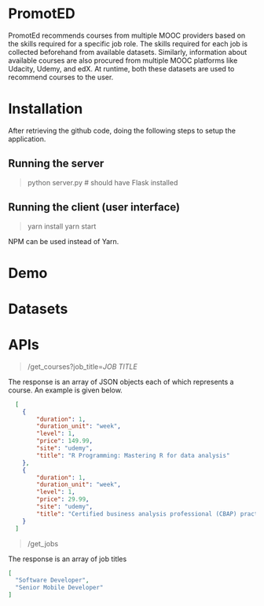 # PromotED
PromotEd recommends courses from multiple MOOC providers based on the skills required for a specific job role. The skills required for each job is collected beforehand from available datasets. Similarly, information about available courses are also procured from multiple MOOC platforms like Udacity, Udemy, and edX. At runtime, both these datasets are used to recommend courses to the user.

# Installation

After retrieving the github code, doing the following steps to setup the application.

## Running the server

> python server.py # should have Flask installed

## Running the client (user interface)

> yarn install 
> yarn start

NPM can be used instead of Yarn.

# Demo

# Datasets

# APIs

> /get_courses?job_title=_JOB TITLE_

The response is an array of JSON objects each of which represents a course. An example is given below.

```json
  [
    {
        "duration": 1,
        "duration_unit": "week",
        "level": 1,
        "price": 149.99,
        "site": "udemy",
        "title": "R Programming: Mastering R for data analysis"
    },
    {
        "duration": 1,
        "duration_unit": "week",
        "level": 1,
        "price": 29.99,
        "site": "udemy",
        "title": "Certified business analysis professional (CBAP) practice"
    }
  ]
```

> /get_jobs

The response is an array of job titles

```json
[
  "Software Developer", 
  "Senior Mobile Developer"
]
```
